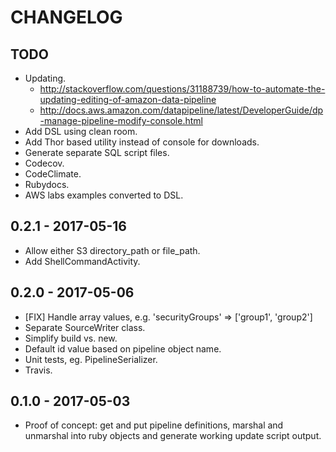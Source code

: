 # CHANGELOG

## TODO
- Updating.
  - http://stackoverflow.com/questions/31188739/how-to-automate-the-updating-editing-of-amazon-data-pipeline
  - http://docs.aws.amazon.com/datapipeline/latest/DeveloperGuide/dp-manage-pipeline-modify-console.html
- Add DSL using clean room.
- Add Thor based utility instead of console for downloads.
- Generate separate SQL script files.
- Codecov.
- CodeClimate.
- Rubydocs.
- AWS labs examples converted to DSL.

## 0.2.1 - 2017-05-16
- Allow either S3 directory\_path or file\_path.
- Add ShellCommandActivity.

## 0.2.0 - 2017-05-06
- [FIX] Handle array values, e.g. 'securityGroups' => ['group1', 'group2']
- Separate SourceWriter class.
- Simplify build vs. new.
- Default id value based on pipeline object name.
- Unit tests, eg. PipelineSerializer.
- Travis.

## 0.1.0 - 2017-05-03
- Proof of concept: get and put pipeline definitions, marshal and unmarshal into ruby objects and generate working update script output.